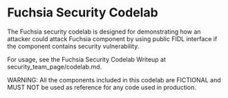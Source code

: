 # Fuchsia Security Codelab

The Fuchsia security codelab is designed for demonstrating how an attacker
could attack Fuchsia component by using public FIDL interface if the component
contains security vulnerability.

For usage, see the Fuchsia Security Codelab Writeup at
security_team_page/codelab.md.

WARNING: All the components included in this codelab are FICTIONAL and MUST NOT
be used as reference for any code used in production.
